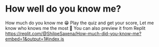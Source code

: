 # How well do you know me?
How much do you know me 😁
Play the quiz and get your score, Let me know who knows me the most 🙈
You can also preview it from Replit  https://replit.com/@ShilpeSaxena/How-much-did-you-know-me?embed=1&output=1#index.js
